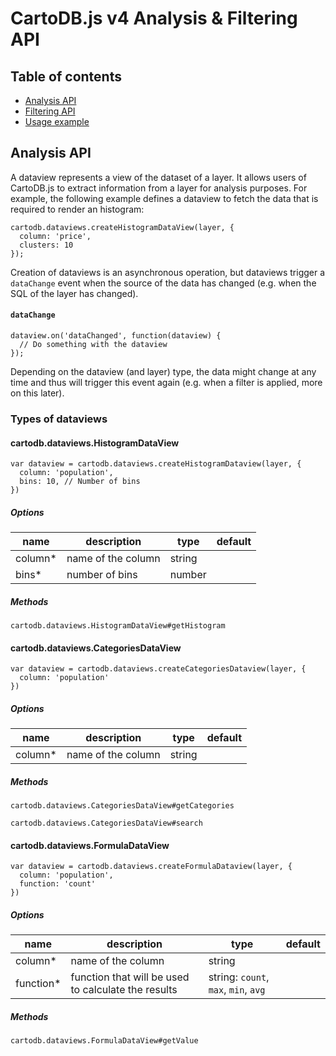 # CartoDB.js v4 Analysis & Filtering API

## Table of contents

- [Analysis API](#analysis-api)
- [Filtering API](#filtering-api)
- [Usage example](#usage-example)

## Analysis API

A dataview represents a view of the dataset of a layer. It allows
users of CartoDB.js to extract information from a layer for analysis
purposes. For example, the following example defines a dataview to fetch the data that is required to render an histogram:

```
cartodb.dataviews.createHistogramDataView(layer, {
  column: 'price',
  clusters: 10
});
```

Creation of dataviews is an asynchronous operation, but dataviews trigger a `dataChange` event when the source of the data has changed (e.g. when the SQL of the layer has changed).

#### `dataChange`

```
dataview.on('dataChanged', function(dataview) {
  // Do something with the dataview
});
```

Depending on the dataview (and layer) type, the data might change at any time and thus will trigger this event again (e.g. when a filter is applied, more on this later).

### Types of dataviews

#### cartodb.dataviews.HistogramDataView

```
var dataview = cartodb.dataviews.createHistogramDataview(layer, {
  column: 'population',
  bins: 10, // Number of bins
})
```

##### Options

|name|description|type|default|
|---|---|---|---|
|column*|name of the column|string|
|bins*|number of bins|number|


##### Methods

`cartodb.dataviews.HistogramDataView#getHistogram`

#### cartodb.dataviews.CategoriesDataView

```
var dataview = cartodb.dataviews.createCategoriesDataview(layer, {
  column: 'population'
})
```

##### Options

|name|description|type|default|
|---|---|---|---|
|column*|name of the column|string|

##### Methods

`cartodb.dataviews.CategoriesDataView#getCategories`

`cartodb.dataviews.CategoriesDataView#search`

#### cartodb.dataviews.FormulaDataView

```
var dataview = cartodb.dataviews.createFormulaDataview(layer, {
  column: 'population',
  function: 'count'
})
```

##### Options

|name|description|type|default|
|---|---|---|---|
|column*|name of the column|string|
|function*|function that will be used to calculate the results|string: `count`, `max`,  `min`, `avg` ||

##### Methods

`cartodb.dataviews.FormulaDataView#getValue`
